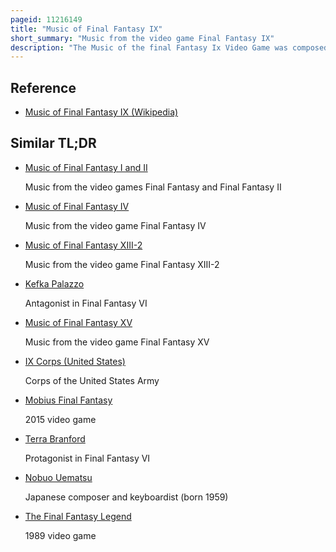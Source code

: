 ```yaml
---
pageid: 11216149
title: "Music of Final Fantasy IX"
short_summary: "Music from the video game Final Fantasy IX"
description: "The Music of the final Fantasy Ix Video Game was composed by regular Series Composer nobuo uematsu. It was his last exclusive final Fantasy Score. Final Fantasy Ix original Soundtrack a Compilation of all the Music in the Game was originally released by Digicube in 2000 on four compact Discs and was re-released by square Enix in 2004. Final Fantasy Ix Uematsu's best Selection was released in 2000 by Tokyopop Soundtrax. Final Fantasy IX Original Soundtrack PLUS, an album of music from the game's full motion videos and extra tracks, was released by DigiCube in 2000 and re-released in 2004, and a collection of piano arrangements of pieces from the original soundtrack arranged by Shirō Hamaguchi and performed by Louis Leerink was released as Piano Collections Final Fantasy IX in 2001."
---
```


## Reference

- [Music of Final Fantasy IX (Wikipedia)](https://en.wikipedia.org/?curid=11216149)

## Similar TL;DR

- [Music of Final Fantasy I and II](/tldr/en/music-of-final-fantasy-i-and-ii)

  Music from the video games Final Fantasy and Final Fantasy II

- [Music of Final Fantasy IV](/tldr/en/music-of-final-fantasy-iv)

  Music from the video game Final Fantasy IV

- [Music of Final Fantasy XIII-2](/tldr/en/music-of-final-fantasy-xiii-2)

  Music from the video game Final Fantasy XIII-2

- [Kefka Palazzo](/tldr/en/kefka-palazzo)

  Antagonist in Final Fantasy VI

- [Music of Final Fantasy XV](/tldr/en/music-of-final-fantasy-xv)

  Music from the video game Final Fantasy XV

- [IX Corps (United States)](/tldr/en/ix-corps-united-states)

  Corps of the United States Army

- [Mobius Final Fantasy](/tldr/en/mobius-final-fantasy)

  2015 video game

- [Terra Branford](/tldr/en/terra-branford)

  Protagonist in Final Fantasy VI

- [Nobuo Uematsu](/tldr/en/nobuo-uematsu)

  Japanese composer and keyboardist (born 1959)

- [The Final Fantasy Legend](/tldr/en/the-final-fantasy-legend)

  1989 video game
